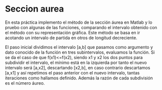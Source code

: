 # Seccion aurea

En esta práctica implemento el método de la sección áurea en Matlab y lo pruebo con algunas de las funciones, comparando el intervalo obtenido con el método con su representación gráfica. Este método se basa en ir acotando un intervalo de partida en otros de longitud decreciente. 

El paso inicial dividimos el intervalo [a,b] que pasamos como argumento y dato conocido de la función en tres subintervalos, evaluamos la función. Si se da el caso de que f(x1)<=f(x2), siendo x1 y x2 los dos puntos para subdividir el intervalo, el mínimo está en la izquierda por tanto el nuevo intervalo será [a,x2], descartando [x2,b], en caso contrario descartamos [a,x1] y así repetimos el paso anterior con el nuevo intervalo, tantas iteraciones como hallamos definido. Además la razón de cada subdivisión es el número áureo.